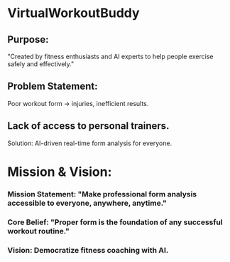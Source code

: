 # VirtualWorkoutBuddy
## Purpose:
  "Created by fitness enthusiasts and AI experts to help people exercise safely and effectively."
## Problem Statement:
  Poor workout form → injuries, inefficient results.
## Lack of access to personal trainers.
  Solution: AI-driven real-time form analysis for everyone.

# Mission & Vision:
  ### Mission Statement: "Make professional form   analysis accessible to everyone, anywhere, anytime."
  ### Core Belief: "Proper form is the foundation of any successful workout routine."
  ### Vision: Democratize fitness coaching with AI.


